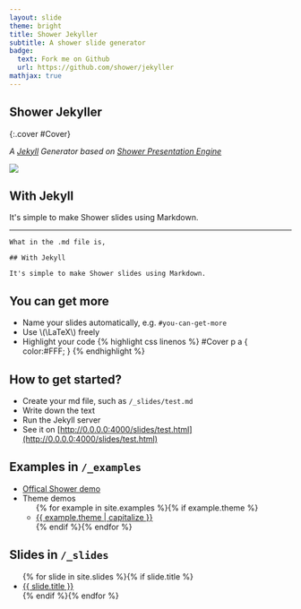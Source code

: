 ```yaml
---
layout: slide
theme: bright
title: Shower Jekyller
subtitle: A shower slide generator
badge:
  text: Fork me on Github
  url: https://github.com/shower/jekyller
mathjax: true
---
```


## Shower Jekyller
{:.cover #Cover}

*A [Jekyll](http://jekyllrb.com) Generator based on [Shower Presentation Engine](http://github.com/shower/shower)*

![](/pictures/cover.jpg)
<!-- photo by John Carey, fiftyfootshadows.net -->

<style>
#Cover h2 {
  margin:30px 0 0;
  color:#FFF;
  text-align:center;
  font-size:70px;
}
#Cover p {
  margin:10px 0 0;
  text-align:center;
  color:#FFF;
  font-style:italic;
  font-size:20px;
}
#Cover p a {
  color:#FFF;
}
</style>


## With Jekyll

It's simple to make Shower slides using Markdown. 

---
    What in the .md file is,

    ## With Jekyll

    It's simple to make Shower slides using Markdown. 


## You can get more

- Name your slides automatically, e.g. `#you-can-get-more`
- Use \\(\LaTeX\\) freely
- Highlight your code
{% highlight css linenos %}
#Cover p a {
  color:#FFF;
}
{% endhighlight %}


## How to get started?

- Create your md file, such as `/_slides/test.md`
- Write down the text
- Run the Jekyll server
- See it on [http://0.0.0.0:4000/slides/test.html](http://0.0.0.0:4000/slides/test.html)


## Examples in `/_examples`

<ul>
  <li><a href="/examples/shower.html">Offical Shower demo</a></li>
  <li>Theme demos<ul>
    {% for example in site.examples %}{% if example.theme %}<li><a href="{{ example.url }}">{{ example.theme | capitalize }}</a></li>{% endif %}{% endfor %}
  </ul></li>
</ul>


## Slides in `/_slides`
<ul>
  {% for slide in site.slides %}{% if slide.title %}<li><a href="{{ slide.url }}">{{ slide.title }}</a></li>{% endif %}{% endfor %}
</ul>

